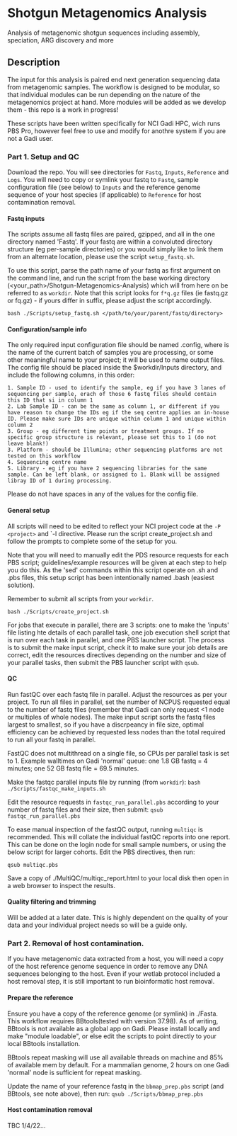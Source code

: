 # Shotgun Metagenomics Analysis
Analysis of metagenomic shotgun sequences including assembly, speciation, ARG discovery and more

## Description
The input for this analysis is paired end next generation sequencing data from metagenomic samples. The workflow is designed to be modular, so that individual modules can be run depending on the nature of the metagenomics project at hand. More modules will be added as we develop them - this repo is a work in progress!

These scripts have been written specifically for NCI Gadi HPC, wich runs PBS Pro, however feel free to use and modify for anothre system if you are not a Gadi user. 

### Part 1. Setup and QC
Download the repo. You will see directories for `Fastq`, `Inputs`, `Reference` and `Logs`. You will need to copy or symlink your fastq to `Fastq`, sample configuration file (see below) to `Inputs` and the reference genome sequence of your host species (if applicable) to `Reference` for host contamination removal.
 

#### Fastq inputs
The scripts assume all fastq files are paired, gzipped, and all in the one directory named 'Fastq'. If your fastq are within a convoluted directory structure (eg per-sample directories) or you would simply like to link them from an alternate location, please use the script `setup_fastq.sh`.

To use this script, parse the path name of your fastq as first argument on the command line, and run the script from the base working directory (<your_path>/Shotgun-Metagenomics-Analysis) which will from here on be referred to as `workdir`. Note that this script looks for `f*q.gz` files (ie fastq.gz or fq.gz) - if yours differ in suffix, please adjust the script accordingly.

```
bash ./Scripts/setup_fastq.sh </path/to/your/parent/fastq/directory>
```

#### Configuration/sample info
The only required input configuration file should be named <cohort>.config, where <cohort> is the name of the current batch of samples you are processing, or some other meaningful name to your project; it will be used to name output files. The config file should be placed inside the $workdir/Inputs directory, and include the following columns, in this order:

```
1. Sample ID - used to identify the sample, eg if you have 3 lanes of sequencing per sample, erach of those 6 fastq files should contain this ID that si in column 1
2. Lab Sample ID - can be the same as column 1, or different if you have reason to change the IDs eg if the seq centre applies an in-house ID. Please make sure IDs are unique within column 1 and unique within column 2
3. Group - eg different time points or treatment groups. If no specific group structure is relevant, please set this to 1 (do not leave blank!) 
3. Platform - should be Illumina; other sequencing platforms are not tested on this workflow
4. Sequencing centre name
5. Library - eg if you have 2 sequencing libraries for the same sample. Can be left blank, or assigned to 1. Blank will be assigned libray ID of 1 during processing.
```

Please do not have spaces in any of the values for the config file. 


#### General setup

All scripts will need to be edited to reflect your NCI project code at the `-P <project>` and `-l <storage> directive. Please run the script create_project.sh and follow the prompts to complete some of the setup for you. 

Note that you will need to manually edit the PDS resource requests for each PBS script; guidelines/example resources will be given at each step to help you do this. As the 'sed' commands within this script operate on .sh and .pbs files, this setup script has been intentionally named .bash (easiest solution).

Remember to submit all scripts from your `workdir`. 

`bash ./Scripts/create_project.sh`

For jobs that execute in parallel, there are 3 scripts: one to make the 'inputs' file listing hte details of each parallel task, one job execution shell script that is run over each task in parallel, and one PBS launcher script. The process is to submit the make input script, check it to make sure your job details are correct, edit the resources directives depending on the number and size of your parallel tasks, then submit the PBS launcher script with `qsub`. 

#### QC

Run fastQC over each fastq file in parallel. Adjust the resources as per your project. To run all files in parallel, set the number of NCPUS requested equal to the number of fastq files (remember that Gadi can only request <1 node or multiples of whole nodes). The make input script sorts the fastq files largest to smallest, so if you have a discrpeancy in file size, optimal efficiency can be achieved by requested less nodes than the total required to run all your fastq in parallel.

FastQC does not multithread on a single file, so CPUs per parallel task is set to 1. Example walltimes on Gadi 'normal' queue:  one 1.8 GB fastq = 4 minutes; one 52 GB fastq file = 69.5 minutes.

Make the fastqc parallel inputs file by running (from `workdir`):
`bash ./Scripts/fastqc_make_inputs.sh`

Edit the resource requests in `fastqc_run_parallel.pbs` according to your number of fastq files and their size, then submit:
`qsub fastqc_run_parallel.pbs`

To ease manual inspection of the fastQC output, running `multiqc` is recommended. This will collate the individual fastQC reports into one report. This can be done on the login node for small sample numbers, or using the below script for larger cohorts. Edit the PBS directives, then run:

`qsub multiqc.pbs`

Save a copy of ./MultiQC/multiqc_report.html to your local disk then open in a web browser to inspect the results. 

#### Quality filtering and trimming

Will be added at a later date. This is highly dependent on the quality of your data and your individual project needs so will be a guide only. 

### Part 2. Removal of host contamination. 

If you have metagenomic data extracted from a host, you will need a copy of the host reference genome sequence in order to remove any DNA sequences belonging to the host. Even if your wetlab protocol included a host removal step, it is still important to run bioinformatic host removal.


#### Prepare the reference
Ensure you have a copy of the reference genome (or symlink) in ./Fasta. This workflow requires BBtools(tested with version 37.98). As of writing, BBtools is not available as a global app on Gadi. Please install locally and make "module loadable", or else edit the scripts to point directly to your local BBtools installation.

BBtools repeat masking will use all available threads on machine and 85% of available mem by default. For a mammalian genome, 2 hours on one Gadi 'normal' node is sufficient for repeat masking. 

Update the name of your reference fastq in the `bbmap_prep.pbs` script (and BBtools, see note above), then run:
`qsub ./Scripts/bbmap_prep.pbs`

#### Host contamination removal

TBC 1/4/22... 
